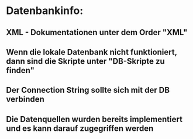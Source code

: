 # Datenbankinfo: 
## XML - Dokumentationen unter dem Order "XML"
## Wenn die lokale Datenbank nicht funktioniert, dann sind die Skripte unter "DB-Skripte zu finden"
## Der Connection String sollte sich mit der DB verbinden
## Die Datenquellen wurden bereits implementiert und es kann darauf zugegriffen werden

